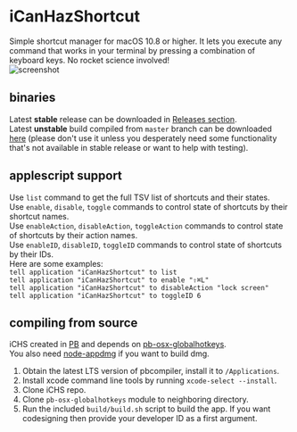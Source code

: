 # iCanHazShortcut
Simple shortcut manager for macOS 10.8 or higher. It lets you execute any command that works in your terminal by pressing a combination of keyboard keys. No rocket science involved!  
![screenshot](https://d7.wtf/SchesisDodecaneCunarder.png)  

## binaries
Latest **stable** release can be downloaded in [Releases section](https://github.com/deseven/icanhazshortcut/releases).  
Latest **unstable** build compiled from `master` branch can be downloaded [here](https://d7.wtf/s/ichs-dev.zip) (please don't use it unless you desperately need some functionality that's not available in stable release or want to help with testing).

## applescript support
Use `list` command to get the full TSV list of shortcuts and their states.  
Use `enable`, `disable`, `toggle` commands to control state of shortcuts by their shortcut names.  
Use `enableAction`, `disableAction`, `toggleAction` commands to control state of shortcuts by their action names.  
Use `enableID`,  `disableID`, `toggleID` commands to control state of shortcuts by their IDs.  
Here are some examples:  
`tell application "iCanHazShortcut" to list`  
`tell application "iCanHazShortcut" to enable "⇧⌘L"`  
`tell application "iCanHazShortcut" to disableAction "lock screen"`  
`tell application "iCanHazShortcut" to toggleID 6`  

## compiling from source
iCHS created in [PB](http://purebasic.com) and depends on [pb-osx-globalhotkeys](https://github.com/deseven/pb-osx-globalhotkeys).  
You also need [node-appdmg](https://github.com/LinusU/node-appdmg) if you want to build dmg.  
1. Obtain the latest LTS version of pbcompiler, install it to ```/Applications```.  
2. Install xcode command line tools by running ```xcode-select --install```.  
3. Clone iCHS repo.  
4. Clone ```pb-osx-globalhotkeys``` module to neighboring directory.  
5. Run the included ```build/build.sh``` script to build the app. If you want codesigning then provide your developer ID as a first argument.  
